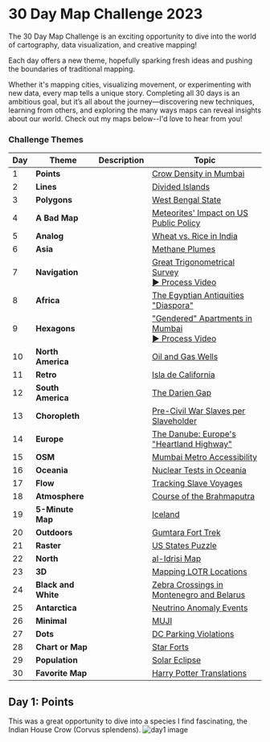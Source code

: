# 30 Day Map Challenge 2023
The 30 Day Map Challenge is an exciting opportunity to dive into the world of cartography, data visualization, and creative mapping! 

Each day offers a new theme, hopefully sparking fresh ideas and pushing the boundaries of traditional mapping. 

Whether it's mapping cities, visualizing movement, or experimenting with new data, every map tells a unique story. Completing all 30 days is an ambitious goal, but it’s all about the journey—discovering new techniques, learning from others, and exploring the many ways maps can reveal insights about our world. Check out my maps below--I'd love to hear from you!

### Challenge Themes

| Day  | Theme     | Description             | Topic |
|------|------------|-------------------|-----------|
| 1    | **Points**   |         | [Crow Density in Mumbai](https://jaanekaraster.github.io/30-day-map-challenge-23/day1_points/day1.png) |
| 2    | **Lines**   | | [Divided Islands]() |
| 3    | **Polygons**   |     | [West Bengal State]() |
| 4    | **A Bad Map**  |       | [Meteorites' Impact on US Public Policy]()  |
| 5    | **Analog**   |      | [Wheat vs. Rice in India]() |
| 6    | **Asia**  |        | [Methane Plumes]() |
| 7    | **Navigation**  |  | [Great Trigonometrical Survey]() <br>[ ▶ Process Video]() |
| 8    | **Africa**  |           | [The Egyptian Antiquities "Diaspora"]()|
| 9    | **Hexagons**   |       |  ["Gendered" Apartments in Mumbai]() <br>[▶ Process Video]()|
| 10   | **North America**  |  |[Oil and Gas Wells]()  |
| 11   | **Retro**  |        | [Isla de California]() |
| 12   | **South America**  |  |[The Darien Gap]()  |
| 13   | **Choropleth**  |     |[Pre-Civil War Slaves per Slaveholder]()  |
| 14   | **Europe**   |  |[The Danube: Europe's "Heartland Highway"]()  |
| 15   | **OSM**  |        | [Mumbai Metro Accessibility]() |
| 16   | **Oceania**  |    |[Nuclear Tests in Oceania]()  |
| 17   | **Flow**  |   |[Tracking Slave Voyages]()  |
| 18   | **Atmosphere**  |    |[Course of the Brahmaputra]()  |
| 19   | **5-Minute Map**  |     |[Iceland]()  |
| 20   | **Outdoors** |  |[Gumtara Fort Trek]()  |
| 21   | **Raster** |       |[US States Puzzle]()  |
| 22   | **North**  |      | [al-Idrisi Map]() |
| 23   | **3D**  |         |[Mapping LOTR Locations]()  |
| 24   | **Black and White** |  |[Zebra Crossings in Montenegro and Belarus]()  |
| 25   | **Antarctica**  |           |[Neutrino Anomaly Events]()  |
| 26   | **Minimal**  |   |[MUJI]() |
| 27   | **Dots**  |   |[DC Parking Violations]()  |
| 28   | **Chart or Map**  |  |[Star Forts]()  |
| 29   | **Population**  |       |[Solar Eclipse]()  |
| 30   | **Favorite Map** |  |[Harry Potter Translations]() |


## Day 1: Points
This was a great opportunity to dive into a species I find fascinating, the Indian House Crow (Corvus splendens). 
![day1 image](https://jaanekaraster.github.io/30-day-map-challenge-23/day1_points/day1.png)